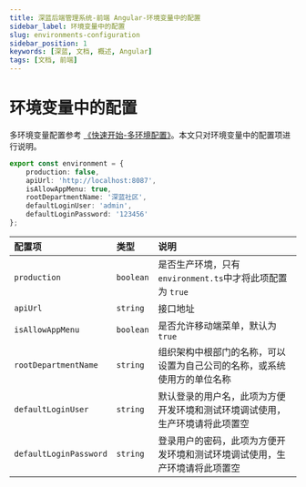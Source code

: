 ```yaml
---
title: 深蓝后端管理系统-前端 Angular-环境变量中的配置
sidebar_label: 环境变量中的配置
slug: environments-configuration
sidebar_position: 1
keywords: [深蓝, 文档, 概述, Angular]
tags: [文档, 前端]
---
```


# 环境变量中的配置

多环境变量配置参考 [《快速开始-多环境配置》](/docs/angular/quick-start#multiple-profiles)。本文只对环境变量中的配置项进行说明。

```ts
export const environment = {
    production: false,
    apiUrl: 'http://localhost:8087',
    isAllowAppMenu: true,
    rootDepartmentName: '深蓝社区',
    defaultLoginUser: 'admin',
    defaultLoginPassword: '123456'
};

```

| 配置项                    | 类型        | 说明                                        |
|:-----------------------|:----------|:------------------------------------------|
| `production`           | `boolean` | 是否生产环境，只有 `environment.ts`中才将此项配置为 `true` |
| `apiUrl`               | `string`  | 接口地址                                      |
| `isAllowAppMenu`       | `boolean` | 是否允许移动端菜单，默认为 `true`                      |
| `rootDepartmentName`   | `string`  | 组织架构中根部门的名称，可以设置为自己公司的名称，或系统使用方的单位名称      |
| `defaultLoginUser`     | `string`  | 默认登录的用户名，此项为方便开发环境和测试环境调试使用，生产环境请将此项置空    |
| `defaultLoginPassword` | `string`  | 登录用户的密码，此项为方便开发环境和测试环境调试使用，生产环境请将此项置空     |